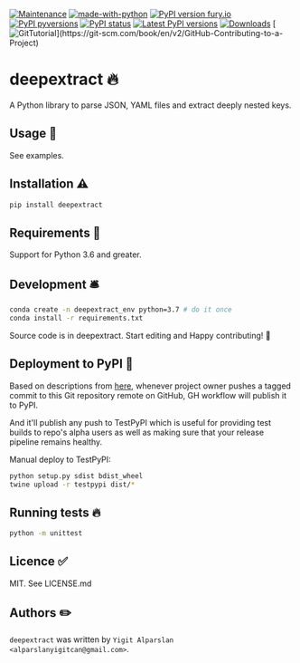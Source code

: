 [![Maintenance](https://img.shields.io/badge/Maintained%3F-yes-green.svg)](https://gitHub.com/ya332/deepextract/graphs/commit-activity)
[![made-with-python](https://img.shields.io/badge/Made%20with-Python-1f425f.svg)](https://www.python.org/)
[![PyPI version fury.io](https://badge.fury.io/py/deepextract.svg)](https://gitHub.com/ya332/deepextract/)
[![PyPI pyversions](https://img.shields.io/pypi/pyversions/deepextract.svg)](https://gitHub.com/ya332/deepextract/)
[![PyPI status](https://img.shields.io/pypi/status/deepextract.svg)](https://pypi.python.org/pypi/deepextract/)
[![Latest PyPI versions](https://img.shields.io/pypi/v/deepextract.svg)](https://pypi.python.org/pypi/deepextract)
[![Downloads](https://pepy.tech/badge/deepextract)](https://pepy.tech/project/deepextract)
[![GitTutorial](https://img.shields.io/badge/PR-Welcome-%23FF8300.svg?)](https://git-scm.com/book/en/v2/GitHub-Contributing-to-a-Project)


# deepextract 🔥

A Python library to parse JSON, YAML files and extract deeply nested keys.

## Usage 🎯

See examples.

## Installation ⚠️

```sh
pip install deepextract
```

## Requirements 🌌

Support for Python 3.6 and greater.

## Development 🛎️

```sh
conda create -n deepextract_env python=3.7 # do it once
conda install -r requirements.txt
```

Source code is in deepextract. Start editing and Happy contributing! 🌟

## Deployment to PyPI 💎

Based on descriptions from [here](https://packaging.python.org/guides/publishing-package-distribution-releases-using-github-actions-ci-cd-workflows/), whenever project owner pushes a tagged commit to this Git repository remote on GitHub, GH workflow will publish it to PyPI.

And it'll publish any push to TestPyPI which is useful for providing test builds to repo's alpha users as well as making sure that your release pipeline remains healthy.

Manual deploy to TestPyPI:
```sh
python setup.py sdist bdist_wheel
twine upload -r testpypi dist/*
```

## Running tests 🔥

```sh
python -m unittest
```

## Licence ✅

MIT. See LICENSE.md

## Authors ✏️

`deepextract` was written by `Yigit Alparslan <alparslanyigitcan@gmail.com>`.
